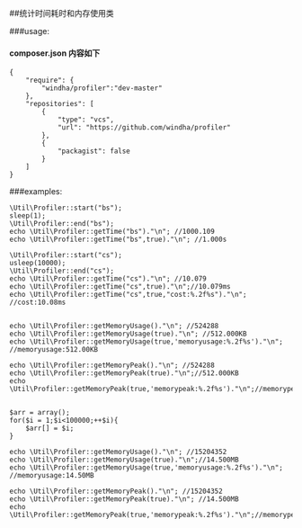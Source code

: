 ##统计时间耗时和内存使用类

###usage:
#### composer.json 内容如下
    {
        "require": {
            "windha/profiler":"dev-master"
        },
        "repositories": [
            {
                "type": "vcs",
                "url": "https://github.com/windha/profiler"
            },
            {
                "packagist": false
            } 
        ]
    }

###examples:

    \Util\Profiler::start("bs");
    sleep(1);
    \Util\Profiler::end("bs");
    echo \Util\Profiler::getTime("bs")."\n"; //1000.109
    echo \Util\Profiler::getTime("bs",true)."\n"; //1.000s

    \Util\Profiler::start("cs");
    usleep(10000);
    \Util\Profiler::end("cs");
    echo \Util\Profiler::getTime("cs")."\n"; //10.079
    echo \Util\Profiler::getTime("cs",true)."\n";//10.079ms
    echo \Util\Profiler::getTime("cs",true,"cost:%.2f%s")."\n"; //cost:10.08ms


    echo \Util\Profiler::getMemoryUsage()."\n"; //524288
    echo \Util\Profiler::getMemoryUsage(true)."\n"; //512.000KB
    echo \Util\Profiler::getMemoryUsage(true,'memoryusage:%.2f%s')."\n"; //memoryusage:512.00KB

    echo \Util\Profiler::getMemoryPeak()."\n"; //524288
    echo \Util\Profiler::getMemoryPeak(true)."\n";//512.000KB
    echo \Util\Profiler::getMemoryPeak(true,'memorypeak:%.2f%s')."\n";//memorypeak:512.00KB


    $arr = array();
    for($i = 1;$i<100000;++$i){
        $arr[] = $i; 
    }

    echo \Util\Profiler::getMemoryUsage()."\n"; //15204352
    echo \Util\Profiler::getMemoryUsage(true)."\n";//14.500MB
    echo \Util\Profiler::getMemoryUsage(true,'memoryusage:%.2f%s')."\n"; //memoryusage:14.50MB

    echo \Util\Profiler::getMemoryPeak()."\n"; //15204352
    echo \Util\Profiler::getMemoryPeak(true)."\n"; //14.500MB
    echo \Util\Profiler::getMemoryPeak(true,'memorypeak:%.2f%s')."\n";//memorypeak:14.50MB

